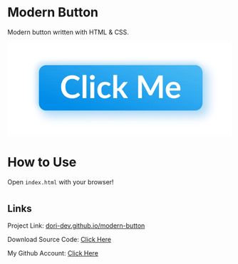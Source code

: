 # Modern Button

Modern button written with HTML & CSS.<br>

![Modern Button Image](./demo.png)

#

# How to Use

Open `index.html` with your browser!

#

## Links

Project Link: [dori-dev.github.io/modern-button](https://dori-dev.github.io/modern-button/)

Download Source Code: [Click Here](https://github.com/dori-dev/modern-button/archive/refs/heads/master.zip)

My Github Account: [Click Here](https://github.com/dori-dev/)
